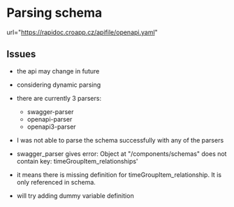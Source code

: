 # Parsing schema
url="https://rapidoc.croapp.cz/apifile/openapi.yaml"

## Issues
- the api may change in future
- considering dynamic parsing
- there are currently 3 parsers:
	- swagger-parser
	- openapi-parser
	- openapi3-parser

- I was not able to parse the schema successfully with any of the parsers

- swagger_parser gives error:
Object at "/components/schemas" does not contain key: timeGroupItem_relationships'
- it means there is missing definition for timeGroupItem_relationship. It is only referenced in schema.
- will try adding dummy variable definition

##

